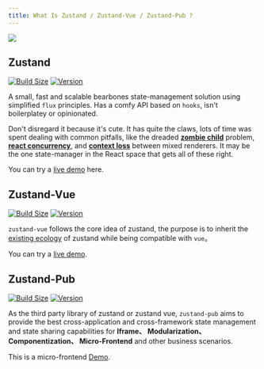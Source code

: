 ```yaml
---
title: What Is Zustand / Zustand-Vue / Zustand-Pub ?
---
```


![](/img/bear.jpeg?raw=true)


## Zustand
[![Build Size](https://img.shields.io/bundlephobia/minzip/zustand?label=bundle%20size)](https://bundlephobia.com/result?p=zustand)
[![Version](https://img.shields.io/npm/v/zustand?style=flat)](https://www.npmjs.com/package/zustand)
<!-- [![Downloads](https://img.shields.io/npm/dt/zustand.svg?style=flat)](https://www.npmjs.com/package/zustand) -->

A small, fast and scalable bearbones state-management solution using simplified `flux` principles. Has a comfy API based on `hooks`, isn't boilerplatey or opinionated.


Don't disregard it because it's cute. It has quite the claws, lots of time was spent dealing with common pitfalls, like the dreaded **[zombie child](https://react-redux.js.org/api/hooks#stale-props-and-zombie-children)** problem, **[react concurrency](https://github.com/bvaughn/rfcs/blob/useMutableSource/text/0000-use-mutable-source.md)**, and **[context loss](https://github.com/facebook/react/issues/13332)** between mixed renderers. It may be the one state-manager in the React space that gets all of these right.

You can try a [live demo](https://codesandbox.io/s/github/pmndrs/zustand/tree/main/examples/demo) here.

## Zustand-Vue
[![Build Size](https://img.shields.io/bundlephobia/minzip/zustand-vue?label=bundle%20size)](https://bundlephobia.com/result?p=zustand-vue)
[![Version](https://img.shields.io/npm/v/zustand-vue?style=flat)](https://www.npmjs.com/package/zustand-vue)

`zustand-vue` follows the core idea of ​​zustand, the purpose is to inherit the [existing ecology](https://github.com/pmndrs/zustand/blob/main/docs/integrations/third-party-libraries.md) of zustand while being compatible with `vue`。

You can try a [live demo](https://codesandbox.io/s/sleepy-feynman-fwqhoe?file=/src/components/Action.vue).


## Zustand-Pub
[![Build Size](https://img.shields.io/bundlephobia/minzip/zustand-pub?label=bundle%20size)](https://bundlephobia.com/result?p=zustand-pub)
[![Version](https://img.shields.io/npm/v/zustand-pub?style=flat)](https://www.npmjs.com/package/zustand-pub)

As the third party library of zustand or zustand vue, `zustand-pub` aims to provide the best cross-application and cross-framework state management and state sharing capabilities for **Iframe、 Modularization、 Componentization、 Micro-Frontend** and other business scenarios.

This is a micro-frontend [Demo](https://github.com/AwesomeDevin/zustand-pub).

